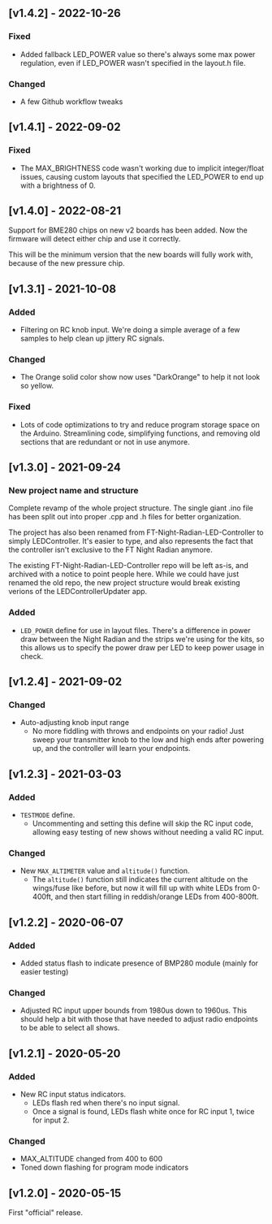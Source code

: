 ## [v1.4.2] - 2022-10-26
### Fixed
- Added fallback LED_POWER value so there's always some max power regulation, even if LED_POWER wasn't specified in the layout.h file.

### Changed
- A few Github workflow tweaks

## [v1.4.1] - 2022-09-02
### Fixed
- The MAX_BRIGHTNESS code wasn't working due to implicit integer/float issues, causing custom layouts that specified the LED_POWER to end up with a brightness of 0.

## [v1.4.0] - 2022-08-21
Support for BME280 chips on new v2 boards has been added. Now the firmware will detect either chip and use it correctly.

This will be the minimum version that the new boards will fully work with, because of the new pressure chip.

## [v1.3.1] - 2021-10-08
### Added
- Filtering on RC knob input. We're doing a simple average of a few samples to help clean up jittery RC signals.

### Changed
- The Orange solid color show now uses "DarkOrange" to help it not look so yellow.

### Fixed
- Lots of code optimizations to try and reduce program storage space on the Arduino. Streamlining code, simplifying functions, and removing old sections that are redundant or not in use anymore.

## [v1.3.0] - 2021-09-24
### New project name and structure
Complete revamp of the whole project structure. The single giant .ino file has been split out into proper .cpp and .h files for better organization.

The project has also been renamed from FT-Night-Radian-LED-Controller to simply LEDController. It's easier to type, and also represents the fact that the controller isn't exclusive to the FT Night Radian anymore.

The existing FT-Night-Radian-LED-Controller repo will be left as-is, and archived with a notice to point people here. While we could have just renamed the old repo, the new project structure would break existing verions of the LEDControllerUpdater app.

### Added
- `LED_POWER` define for use in layout files. There's a difference in power draw between the Night Radian and the strips we're using for the kits, so this allows us to specify the power draw per LED to keep power usage in check.

## [v1.2.4] - 2021-09-02
### Changed
- Auto-adjusting knob input range
  - No more fiddling with throws and endpoints on your radio! Just sweep your transmitter knob to the low and high ends after powering up, and the controller will learn your endpoints.

## [v1.2.3] - 2021-03-03
### Added
- `TESTMODE` define.
  - Uncommenting and setting this define will skip the RC input code, allowing easy testing of new shows without needing a valid RC input.

### Changed
- New `MAX_ALTIMETER` value and `altitude()` function.
  - The `altitude()` function still indicates the current altitude on the wings/fuse like before, but now it will fill up with white LEDs from 0-400ft, and then start filling in reddish/orange LEDs from 400-800ft.

## [v1.2.2] - 2020-06-07
### Added
- Added status flash to indicate presence of BMP280 module (mainly for easier testing)

### Changed
- Adjusted RC input upper bounds from 1980us down to 1960us. This should help a bit with those that have needed to adjust radio endpoints to be able to select all shows.

## [v1.2.1] - 2020-05-20
### Added
- New RC input status indicators.
  - LEDs flash red when there's no input signal.
  - Once a signal is found, LEDs flash white once for RC input 1, twice for input 2.

### Changed
- MAX_ALTITUDE changed from 400 to 600
- Toned down flashing for program mode indicators

## [v1.2.0] - 2020-05-15
First "official" release.
